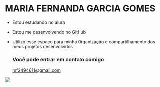 # MARIA FERNANDA GARCIA GOMES 

- Estou estudando no alura
- Estou me desenvolvendo no GitHub
- Utilizo esse espaço para minha Organização e compartilhamento dos meus projetos desenvolvidos

  ### Você pode entrar em contato comigo

  mf2494611@gmail.com

![](https://media1.tenor.com/m/KAu1jleRfMYAAAAC/bed-time.gif)

